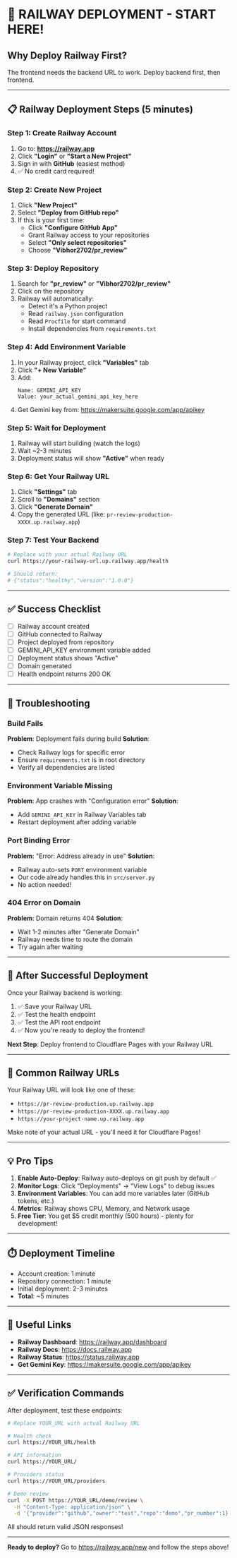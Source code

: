 # 🚀 RAILWAY DEPLOYMENT - START HERE!

## Why Deploy Railway First?
The frontend needs the backend URL to work. Deploy backend first, then frontend.

---

## 📋 Railway Deployment Steps (5 minutes)

### Step 1: Create Railway Account
1. Go to: **https://railway.app**
2. Click **"Login"** or **"Start a New Project"**
3. Sign in with **GitHub** (easiest method)
4. ✅ No credit card required!

### Step 2: Create New Project
1. Click **"New Project"**
2. Select **"Deploy from GitHub repo"**
3. If this is your first time:
   - Click **"Configure GitHub App"**
   - Grant Railway access to your repositories
   - Select **"Only select repositories"**
   - Choose **"Vibhor2702/pr_review"**

### Step 3: Deploy Repository
1. Search for **"pr_review"** or **"Vibhor2702/pr_review"**
2. Click on the repository
3. Railway will automatically:
   - Detect it's a Python project
   - Read `railway.json` configuration
   - Read `Procfile` for start command
   - Install dependencies from `requirements.txt`

### Step 4: Add Environment Variable
1. In your Railway project, click **"Variables"** tab
2. Click **"+ New Variable"**
3. Add:
   ```
   Name: GEMINI_API_KEY
   Value: your_actual_gemini_api_key_here
   ```
4. Get Gemini key from: https://makersuite.google.com/app/apikey

### Step 5: Wait for Deployment
1. Railway will start building (watch the logs)
2. Wait ~2-3 minutes
3. Deployment status will show **"Active"** when ready

### Step 6: Get Your Railway URL
1. Click **"Settings"** tab
2. Scroll to **"Domains"** section
3. Click **"Generate Domain"**
4. Copy the generated URL (like: `pr-review-production-XXXX.up.railway.app`)

### Step 7: Test Your Backend
```bash
# Replace with your actual Railway URL
curl https://your-railway-url.up.railway.app/health

# Should return:
# {"status":"healthy","version":"1.0.0"}
```

---

## ✅ Success Checklist

- [ ] Railway account created
- [ ] GitHub connected to Railway
- [ ] Project deployed from repository
- [ ] GEMINI_API_KEY environment variable added
- [ ] Deployment status shows "Active"
- [ ] Domain generated
- [ ] Health endpoint returns 200 OK

---

## 🐛 Troubleshooting

### Build Fails
**Problem**: Deployment fails during build
**Solution**: 
- Check Railway logs for specific error
- Ensure `requirements.txt` is in root directory
- Verify all dependencies are listed

### Environment Variable Missing
**Problem**: App crashes with "Configuration error"
**Solution**:
- Add `GEMINI_API_KEY` in Railway Variables tab
- Restart deployment after adding variable

### Port Binding Error
**Problem**: "Error: Address already in use"
**Solution**:
- Railway auto-sets `PORT` environment variable
- Our code already handles this in `src/server.py`
- No action needed!

### 404 Error on Domain
**Problem**: Domain returns 404
**Solution**:
- Wait 1-2 minutes after "Generate Domain"
- Railway needs time to route the domain
- Try again after waiting

---

## 📝 After Successful Deployment

Once your Railway backend is working:

1. ✅ Save your Railway URL
2. ✅ Test the health endpoint
3. ✅ Test the API root endpoint
4. ✅ Now you're ready to deploy the frontend!

**Next Step**: Deploy frontend to Cloudflare Pages with your Railway URL

---

## 🎯 Common Railway URLs

Your Railway URL will look like one of these:
- `https://pr-review-production.up.railway.app`
- `https://pr-review-production-XXXX.up.railway.app`
- `https://your-project-name.up.railway.app`

Make note of your actual URL - you'll need it for Cloudflare Pages!

---

## 💡 Pro Tips

1. **Enable Auto-Deploy**: Railway auto-deploys on git push by default ✅
2. **Monitor Logs**: Click "Deployments" → "View Logs" to debug issues
3. **Environment Variables**: You can add more variables later (GitHub tokens, etc.)
4. **Metrics**: Railway shows CPU, Memory, and Network usage
5. **Free Tier**: You get $5 credit monthly (500 hours) - plenty for development!

---

## ⏱️ Deployment Timeline

- Account creation: 1 minute
- Repository connection: 1 minute
- Initial deployment: 2-3 minutes
- **Total**: ~5 minutes

---

## 🔗 Useful Links

- **Railway Dashboard**: https://railway.app/dashboard
- **Railway Docs**: https://docs.railway.app
- **Railway Status**: https://status.railway.app
- **Get Gemini Key**: https://makersuite.google.com/app/apikey

---

## ✅ Verification Commands

After deployment, test these endpoints:

```bash
# Replace YOUR_URL with actual Railway URL

# Health check
curl https://YOUR_URL/health

# API information
curl https://YOUR_URL/

# Providers status
curl https://YOUR_URL/providers

# Demo review
curl -X POST https://YOUR_URL/demo/review \
  -H "Content-Type: application/json" \
  -d '{"provider":"github","owner":"test","repo":"demo","pr_number":1}'
```

All should return valid JSON responses!

---

**Ready to deploy?** Go to https://railway.app/new and follow the steps above!
